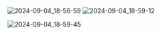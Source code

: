 ![2024-09-04_18-56-59](https://github.com/user-attachments/assets/9b57846a-31af-413e-bd0a-733a4b6c7fdb)
![2024-09-04_18-59-12](https://github.com/user-attachments/assets/d64ae863-8e81-4e54-98f9-1c5410b6a79e)

![2024-09-04_18-59-45](https://github.com/user-attachments/assets/a53e27e3-420f-4eb6-a083-1315b886bb0a)

